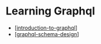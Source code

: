 # Learning Graphql

- [[introduction-to-graphql]]
- [[graphql-schema-design]]

[//begin]: # "Autogenerated link references for markdown compatibility"
[introduction-to-graphql]: introduction-to-graphql "introduction-to-graphql"
[graphql-schema-design]: graphql-schema-design "graphql-schema-design"
[//end]: # "Autogenerated link references"
